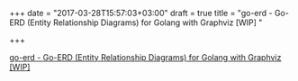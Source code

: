 +++
date = "2017-03-28T15:57:03+03:00"
draft = true
title = "go-erd - Go-ERD (Entity Relationship Diagrams) for Golang with Graphviz [WIP] "

+++

<p><a href="https://t.co/fXvJJCgSbK">go-erd - Go-ERD (Entity Relationship Diagrams) for Golang with Graphviz [WIP] </a></p>